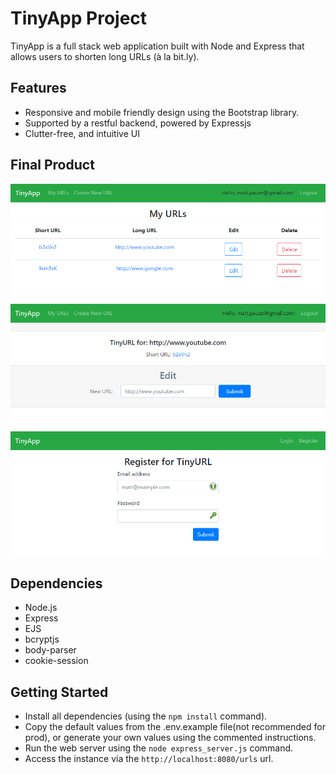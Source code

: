 # TinyApp Project

TinyApp is a full stack web application built with Node and Express that allows users to shorten long URLs (à la bit.ly).

## Features

- Responsive and mobile friendly design using the Bootstrap library.
- Supported by a restful backend, powered by Expressjs
- Clutter-free, and intuitive UI

## Final Product

!["Screenshot of URLs page"](https://github.com/MeatCow/tinyapp/blob/main/docs/urls-page.png)
!["Screenshot of individual URL page"](https://github.com/MeatCow/tinyapp/blob/main/docs/url-page.png)
!["Screenshot of registration page"](https://github.com/MeatCow/tinyapp/blob/main/docs/register-page.png)

## Dependencies

- Node.js
- Express
- EJS
- bcryptjs
- body-parser
- cookie-session


## Getting Started

- Install all dependencies (using the `npm install` command).
- Copy the default values from the .env.example file(not recommended for prod), or generate your own values using the commented instructions.
- Run the web server using the `node express_server.js` command.
- Access the instance via the `http://localhost:8080/urls` url.